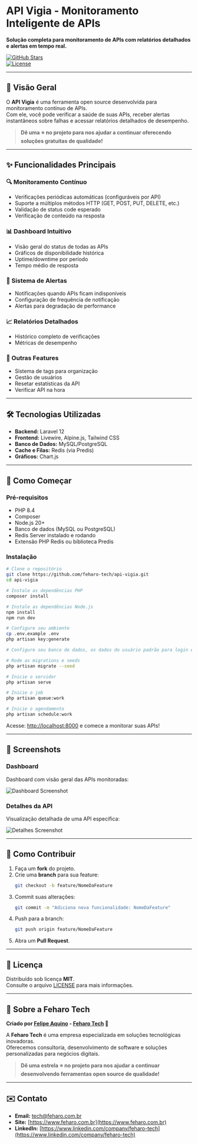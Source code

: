 # API Vigia - Monitoramento Inteligente de APIs

**Solução completa para monitoramento de APIs com relatórios detalhados e alertas em tempo real.**

[![GitHub Stars](https://img.shields.io/github/stars/feharo-tech/api-vigia?style=social)](https://github.com/feharo-tech/api-vigia)  
[![License](https://img.shields.io/github/license/feharo-tech/api-vigia)](LICENSE)

---

## 📌 Visão Geral

O **API Vigia** é uma ferramenta open source desenvolvida para monitoramento contínuo de APIs.  
Com ele, você pode verificar a saúde de suas APIs, receber alertas instantâneos sobre falhas e acessar relatórios detalhados de desempenho.

> **Dê uma ⭐ no projeto para nos ajudar a continuar oferecendo soluções gratuitas de qualidade!**

---

## ✨ Funcionalidades Principais

### 🔍 Monitoramento Contínuo

-   Verificações periódicas automáticas (configuráveis por API)
-   Suporte a múltiplos métodos HTTP (GET, POST, PUT, DELETE, etc.)
-   Validação de status code esperado
-   Verificação de conteúdo na resposta

### 📊 Dashboard Intuitivo

-   Visão geral do status de todas as APIs
-   Gráficos de disponibilidade histórica
-   Uptime/downtime por período
-   Tempo médio de resposta

### 🚨 Sistema de Alertas

-   Notificações quando APIs ficam indisponíveis
-   Configuração de frequência de notificação
-   Alertas para degradação de performance

### 📈 Relatórios Detalhados

-   Histórico completo de verificações
-   Métricas de desempenho

### 🔧 Outras Features

-   Sistema de tags para organização
-   Gestão de usuários
-   Resetar estatísticas da API
-   Verificar API na hora

---

## 🛠️ Tecnologias Utilizadas

-   **Backend:** Laravel 12
-   **Frontend:** Livewire, Alpine.js, Tailwind CSS
-   **Banco de Dados:** MySQL/PostgreSQL
-   **Cache e Filas:** Redis (via Predis)
-   **Gráficos:** Chart.js

---

## 🚀 Como Começar

### Pré-requisitos

-   PHP 8.4
-   Composer
-   Node.js 20+
-   Banco de dados (MySQL ou PostgreSQL)
-   Redis Server instalado e rodando
-   Extensão PHP Redis ou biblioteca Predis

### Instalação

```bash
# Clone o repositório
git clone https://github.com/feharo-tech/api-vigia.git
cd api-vigia

# Instale as dependências PHP
composer install

# Instale as dependências Node.js
npm install
npm run dev

# Configure seu ambiente
cp .env.example .env
php artisan key:generate

# Configure seu banco de dados, os dados do usuário padrão para login e as configurações para envio de email no arquivo .env

# Rode as migrations e seeds
php artisan migrate --seed

# Inicie o servidor
php artisan serve

# Inicie o job
php artisan queue:work

# Inicie o agendamento
php artisan schedule:work
```

Acesse: [http://localhost:8000](http://localhost:8000) e comece a monitorar suas APIs!

---

## 📸 Screenshots

### Dashboard

Dashboard com visão geral das APIs monitoradas:

![Dashboard Screenshot](screenshots/screenshot1.png)

### Detalhes da API

Visualização detalhada de uma API específica:

![Detalhes Screenshot](screenshots/screenshot2.png)

---

## 🤝 Como Contribuir

1. Faça um **fork** do projeto.
2. Crie uma **branch** para sua feature:
    ```bash
    git checkout -b feature/NomeDaFeature
    ```
3. Commit suas alterações:
    ```bash
    git commit -m "Adiciona nova funcionalidade: NomeDaFeature"
    ```
4. Push para a branch:
    ```bash
    git push origin feature/NomeDaFeature
    ```
5. Abra um **Pull Request**.

---

## 📄 Licença

Distribuído sob licença **MIT**.  
Consulte o arquivo [LICENSE](LICENSE) para mais informações.

---

## 🌟 Sobre a Feharo Tech

**Criado por [Felipe Aquino](https://github.com/feharo) - [Feharo Tech](https://tech.feharo.com.br) 🚀**

A **Feharo Tech** é uma empresa especializada em soluções tecnológicas inovadoras.  
Oferecemos consultoria, desenvolvimento de software e soluções personalizadas para negócios digitais.

> **Dê uma estrela ⭐ no projeto para nos ajudar a continuar desenvolvendo ferramentas open source de qualidade!**

---

## ✉️ Contato

-   **Email:** tech@feharo.com.br
-   **Site:** [https://www.feharo.com.br](https://www.feharo.com.br)
-   **LinkedIn:** [https://www.linkedin.com/company/feharo-tech](https://www.linkedin.com/company/feharo-tech)
